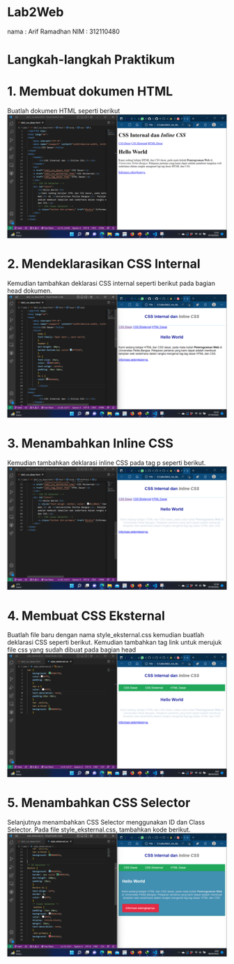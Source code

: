# Lab2Web
nama : Arif Ramadhan
NIM : 312110480

# Langkah-langkah Praktikum
# 1. Membuat dokumen HTML
Buatlah dokumen HTML seperti berikut
![gambar 1](ss/1.png)

# 2. Mendeklarasikan CSS Internal
Kemudian tambahkan deklarasi CSS internal seperti berikut pada bagian head dokumen.
![gambar 2](ss/2.png)

# 3. Menambahkan Inline CSS
Kemudian tambahkan deklarasi inline CSS pada tag p seperti berikut.
![gambar 3](ss/3.png)

# 4. Membuat CSS Eksternal
Buatlah file baru dengan nama style_eksternal.css kemudian buatlah deklarasi CSS seperti berikut.
Kemudian tambahkan tag link untuk merujuk file css yang sudah dibuat pada bagian head
![gambar 4](ss/4.png)

# 5. Menambahkan CSS Selector
Selanjutnya menambahkan CSS Selector menggunakan ID dan Class Selector. Pada file 
style_eksternal.css, tambahkan kode berikut.
![gambar 5](ss/5.png)
